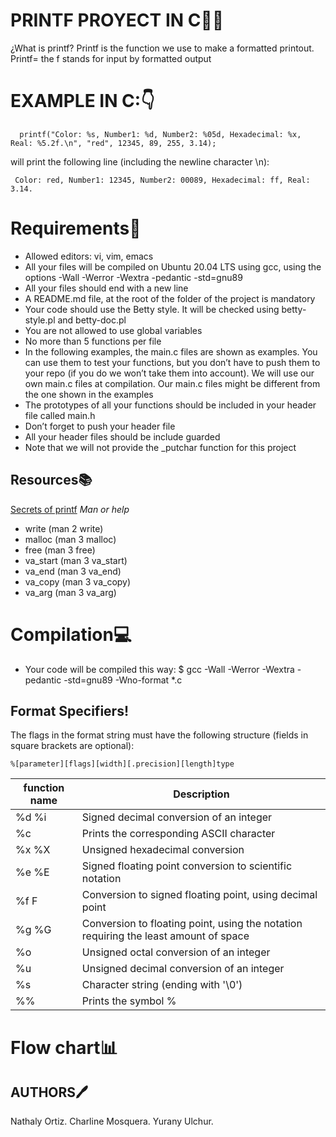 # PRINTF PROYECT IN C👩‍💻

¿What is printf?
Printf is the function we use to make a formatted printout. 
Printf= the f stands for input by formatted output

# EXAMPLE IN C:👇

	  printf("Color: %s, Number1: %d, Number2: %05d, Hexadecimal: %x, Real: %5.2f.\n", "red", 12345, 89, 255, 3.14);
will print the following line (including the newline character \n):

	 Color: red, Number1: 12345, Number2: 00089, Hexadecimal: ff, Real: 3.14.

# Requirements📌
- Allowed editors: vi, vim, emacs
- All your files will be compiled on Ubuntu 20.04 LTS using gcc, using the options -Wall -Werror -Wextra -pedantic -std=gnu89
- All your files should end with a new line
- A README.md file, at the root of the folder of the project is mandatory
- Your code should use the Betty style. It will be checked using betty-style.pl and betty-doc.pl
- You are not allowed to use global variables
- No more than 5 functions per file
- In the following examples, the main.c files are shown as examples. You can use them to test your functions, but you don’t have to push them to your repo (if you do we won’t take them into account). We will use our own main.c files at compilation. Our main.c files might be different from the one shown in the examples
- The prototypes of all your functions should be included in your header file called main.h
- Don’t forget to push your header file
- All your header files should be include guarded
- Note that we will not provide the _putchar function for this project

## Resources📚
[Secrets of printf](https://holbertonintranet.s3.amazonaws.com/uploads/misc/2022/11/d38f88e96a617135804dca9f9c49632751e06aa7.pdf?X-Amz-Algorithm=AWS4-HMAC-SHA256&X-Amz-Credential=AKIARDDGGGOU5BHMTQX4%2F20221118%2Fus-east-1%2Fs3%2Faws4_request&X-Amz-Date=20221118T213113Z&X-Amz-Expires=86400&X-Amz-SignedHeaders=host&X-Amz-Signature=0d62b00df270eb583a92b9609c78d34fbc961993ec081ef7470de0da1d301574)
*Man or help*
- write (man 2 write)
- malloc (man 3 malloc)
- free (man 3 free)
- va_start (man 3 va_start)
- va_end (man 3 va_end)
- va_copy (man 3 va_copy)
- va_arg (man 3 va_arg)

# Compilation💻
- Your code will be compiled this way:
		$ gcc -Wall -Werror -Wextra -pedantic -std=gnu89 -Wno-format *.c
		
## Format Specifiers!
The flags in the format string must have the following structure (fields in square brackets are optional):

	%[parameter][flags][width][.precision][length]type
|function name   | Description |
| ------------ | ------------ |
| %d %i | Signed decimal conversion of an integer |
| %c |   Prints the corresponding ASCII character |
| %x %X | Unsigned hexadecimal conversion  |
| %e %E | Signed floating point conversion to scientific notation  |
| %f F | Conversion to signed floating point, using decimal point  |
| %g %G |   Conversion to floating point, using the notation requiring the least amount of space |
| %o | Unsigned octal conversion of an integer
| %u | Unsigned decimal conversion of an integer  |
| %s | Character string (ending with '\0')  |
| %% | Prints the symbol % |



# Flow chart📊


##  AUTHORS🖊
Nathaly Ortiz.
Charline Mosquera.
Yurany Ulchur.
